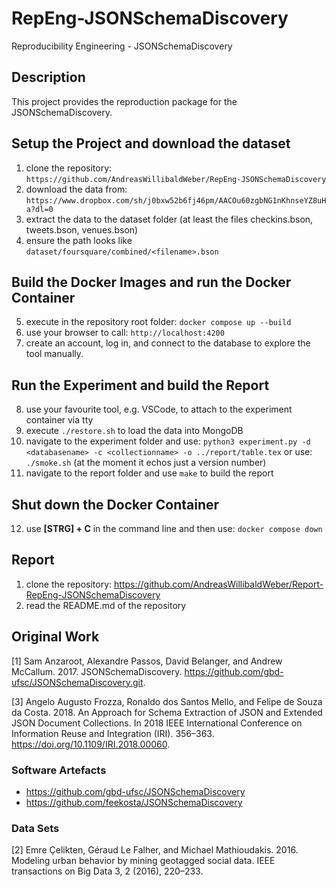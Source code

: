 # RepEng-JSONSchemaDiscovery

Reproducibility Engineering - JSONSchemaDiscovery

## Description

This project provides the reproduction package for 
the JSONSchemaDiscovery.

## Setup the Project and download the dataset

1. clone the repository: ```https://github.com/AndreasWillibaldWeber/RepEng-JSONSchemaDiscovery```
2. download the data from: ```https://www.dropbox.com/sh/j0bxw52b6fj46pm/AACOu60zgbNG1nKhnseYZ8uHa?dl=0```
3. extract the data to the dataset folder (at least the files checkins.bson, tweets.bson, venues.bson)
4. ensure the path looks like ```dataset/foursquare/combined/<filename>.bson```

## Build the Docker Images and run the Docker Container

5. execute in the repository root folder: ```docker compose up --build```
6. use your browser to call: ```http://localhost:4200```
7. create an account, log in, and connect to the database to explore the tool manually.

## Run the Experiment and build the Report

8. use your favourite tool, e.g. VSCode, to attach to the experiment container via tty
9. execute ```./restore.sh``` to load the data into MongoDB
10. navigate to the experiment folder and use: ```python3 experiment.py -d <databasename> -c <collectionname> -o ../report/table.tex``` or use: ```./smoke.sh``` (at the moment it echos just a version number)
11. navigate to the report folder and use ```make``` to build the report

## Shut down the Docker Container

12. use **[STRG] + C** in the command line and then use: ```docker compose down```

## Report

1. clone the repository: https://github.com/AndreasWillibaldWeber/Report-RepEng-JSONSchemaDiscovery
2. read the README.md of the repository

## Original Work

[1] Sam Anzaroot, Alexandre Passos, David Belanger, and Andrew McCallum. 2017.
    JSONSchemaDiscovery. https://github.com/gbd-ufsc/JSONSchemaDiscovery.git.

[3] Angelo Augusto Frozza, Ronaldo dos Santos Mello, and Felipe de Souza da Costa.
    2018. An Approach for Schema Extraction of JSON and Extended JSON Document Collections.
    In 2018 IEEE International Conference on Information Reuse and
    Integration (IRI). 356–363. https://doi.org/10.1109/IRI.2018.00060.

### Software Artefacts

* https://github.com/gbd-ufsc/JSONSchemaDiscovery
* https://github.com/feekosta/JSONSchemaDiscovery

### Data Sets

[2] Emre Çelikten, Géraud Le Falher, and Michael Mathioudakis. 2016. Modeling
urban behavior by mining geotagged social data. IEEE transactions on Big Data 3,
2 (2016), 220–233.

